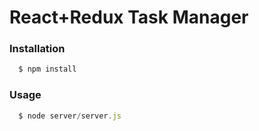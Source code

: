 # React+Redux Task Manager

### Installation
```javascript
  $ npm install
```

### Usage
```javascript
  $ node server/server.js
```
